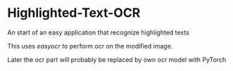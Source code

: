 # Highlighted-Text-OCR
An start of an easy application that recognize highlighted texts

This uses *easyocr* to perform ocr on the modified image. 

Later the ocr part will probably be replaced by own ocr model with PyTorch
